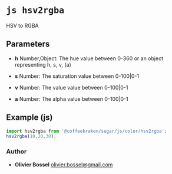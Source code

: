 


<!-- @namespace    sugar.js.color -->
<!-- @name    hsv2rgba -->

# ```js hsv2rgba ```


HSV to RGBA

## Parameters

- **h**  Number,Object: The hue value between 0-360 or an object representing h, s, v, (a)

- **s**  Number: The saturation value between 0-100|0-1

- **v**  Number: The value value between 0-100|0-1

- **a**  Number: The alpha value between 0-100|0-1



## Example (js)

```js
import hsv2rgba from '@coffeekraken/sugar/js/color/hsv2rgba';
hsv2rgba(10,20,30);
```


### Author
- **Olivier Bossel** <a href="mailto:olivier.bossel@gmail.com">olivier.bossel@gmail.com</a> 



